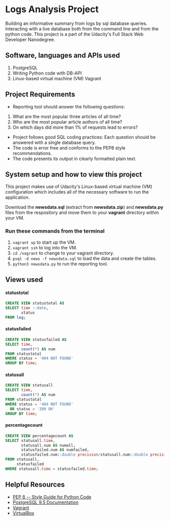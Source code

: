 # Logs Analysis Project
Building an informative summary from logs by sql database queries. Interacting with a live database both from the command line and from the python code. This project is a part of the Udacity's Full Stack Web Developer Nanodegree.

## Software, languages and APIs used
1. PostgreSQL
2. Writing Python code with DB-API
3. Linux-based virtual machine (VM) Vagrant

## Project Requirements
* Reporting tool should answer the following questions:
1. What are the most popular three articles of all time?
2. Who are the most popular article authors of all time?
3. On which days did more than 1% of requests lead to errors?

* Project follows good SQL coding practices: Each question should be answered with a single database query.  
* The code is error free and conforms to the PEP8 style recommendations.
* The code presents its output in clearly formatted plain text.

## System setup and how to view this project
This project makes use of Udacity's Linux-based virtual machine (VM) configuration which includes all of the necessary software to run the application.

Download the **newsdata.sql** (extract from **newsdata.zip**) and **newsdata.py** files from the respository and move them to your **vagrant** directory within your VM.

### Run these commands from the terminal 
1. ```vagrant up``` to start up the VM.
2. ```vagrant ssh``` to log into the VM.
3. ```cd /vagrant``` to change to your vagrant directory.
4. ```psql -d news -f newsdata.sql``` to load the data and create the tables.
5. ```python3 newsdata.py``` to run the reporting tool.

## Views used
#### statustotal
````sql
CREATE VIEW statustotal AS
SELECT time ::date,
       status
FROM log;
````
#### statusfailed
````sql
CREATE VIEW statusfailed AS
SELECT time,
       count(*) AS num
FROM statustotal
WHERE status = '404 NOT FOUND'
GROUP BY time;
````
#### statusall
````sql
CREATE VIEW statusall
SELECT time,
       count(*) AS num
FROM statustotal
WHERE status = '404 NOT FOUND'
  OR status = '200 OK'
GROUP BY time;
````
#### percentagecount
````sql
CREATE VIEW percentagecount AS
SELECT statusall.time,
       statusall.num AS numall,
       statusfailed.num AS numfailed,
       statusfailed.num::double precision/statusall.num::double precision * 100 AS percentagefailed
FROM statusall,
     statusfailed
WHERE statusall.time = statusfailed.time;
````

## Helpful Resources
* [PEP 8 -- Style Guide for Python Code](https://www.python.org/dev/peps/pep-0008/)
* [PostgreSQL 9.5 Documentation](https://www.postgresql.org/docs/9.5/static/index.html)
* [Vagrant](https://www.vagrantup.com/downloads)
* [VirtualBox](https://www.virtualbox.org/wiki/Downloads)